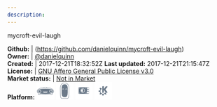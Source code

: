 ```yaml
---
description: 
---
```

mycroft-evil-laugh



**Github:** | (https://github.com/danielquinn/mycroft-evil-laugh)  
**Owner:** | [@danielquinn](https://github.com/danielquinn)  
**Created:** | 2017-12-21T18:32:52Z  **Last updated:** 2017-12-21T21:15:47Z  
**License:** | [GNU Affero General Public License v3.0](https://api.github.com/licenses/agpl-3.0)  
**Market status:** | [Not in Market](https://market.mycroft.ai/skill/)  
**Platform:**   ![](.gitbook/assets/mark-1-icon.png)  ![](.gitbook/assets/mark-2-icon.png)  ![](.gitbook/assets/picroft-icon.png)  ![](.gitbook/assets/kde.png)   
